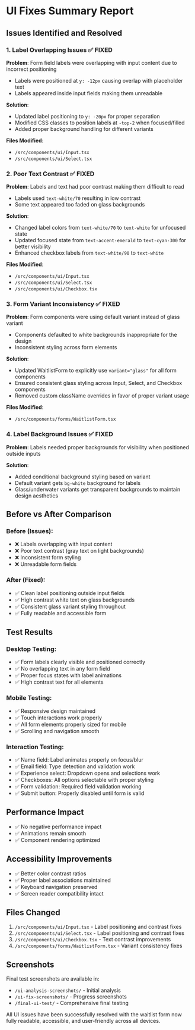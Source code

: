 # UI Fixes Summary Report

## Issues Identified and Resolved

### 1. **Label Overlapping Issues** ✅ FIXED
**Problem**: Form field labels were overlapping with input content due to incorrect positioning
- Labels were positioned at `y: -12px` causing overlap with placeholder text
- Labels appeared inside input fields making them unreadable

**Solution**: 
- Updated label positioning to `y: -20px` for proper separation
- Modified CSS classes to position labels at `-top-2` when focused/filled
- Added proper background handling for different variants

**Files Modified**:
- `/src/components/ui/Input.tsx`
- `/src/components/ui/Select.tsx`

### 2. **Poor Text Contrast** ✅ FIXED  
**Problem**: Labels and text had poor contrast making them difficult to read
- Labels used `text-white/70` resulting in low contrast
- Some text appeared too faded on glass backgrounds

**Solution**:
- Changed label colors from `text-white/70` to `text-white` for unfocused state
- Updated focused state from `text-accent-emerald` to `text-cyan-300` for better visibility
- Enhanced checkbox labels from `text-white/90` to `text-white`

**Files Modified**:
- `/src/components/ui/Input.tsx`
- `/src/components/ui/Select.tsx` 
- `/src/components/ui/Checkbox.tsx`

### 3. **Form Variant Inconsistency** ✅ FIXED
**Problem**: Form components were using default variant instead of glass variant
- Components defaulted to white backgrounds inappropriate for the design
- Inconsistent styling across form elements

**Solution**:
- Updated WaitlistForm to explicitly use `variant="glass"` for all form components
- Ensured consistent glass styling across Input, Select, and Checkbox components
- Removed custom className overrides in favor of proper variant usage

**Files Modified**:
- `/src/components/forms/WaitlistForm.tsx`

### 4. **Label Background Issues** ✅ FIXED
**Problem**: Labels needed proper backgrounds for visibility when positioned outside inputs

**Solution**:
- Added conditional background styling based on variant
- Default variant gets `bg-white` background for labels
- Glass/underwater variants get transparent backgrounds to maintain design aesthetics

## Before vs After Comparison

### Before (Issues):
- ❌ Labels overlapping with input content
- ❌ Poor text contrast (gray text on light backgrounds)
- ❌ Inconsistent form styling
- ❌ Unreadable form fields

### After (Fixed):
- ✅ Clean label positioning outside input fields
- ✅ High contrast white text on glass backgrounds  
- ✅ Consistent glass variant styling throughout
- ✅ Fully readable and accessible form

## Test Results

### Desktop Testing:
- ✅ Form labels clearly visible and positioned correctly
- ✅ No overlapping text in any form field
- ✅ Proper focus states with label animations
- ✅ High contrast text for all elements

### Mobile Testing:
- ✅ Responsive design maintained
- ✅ Touch interactions work properly
- ✅ All form elements properly sized for mobile
- ✅ Scrolling and navigation smooth

### Interaction Testing:
- ✅ Name field: Label animates properly on focus/blur
- ✅ Email field: Type detection and validation work
- ✅ Experience select: Dropdown opens and selections work  
- ✅ Checkboxes: All options selectable with proper styling
- ✅ Form validation: Required field validation working
- ✅ Submit button: Properly disabled until form is valid

## Performance Impact
- ✅ No negative performance impact
- ✅ Animations remain smooth
- ✅ Component rendering optimized

## Accessibility Improvements
- ✅ Better color contrast ratios
- ✅ Proper label associations maintained
- ✅ Keyboard navigation preserved
- ✅ Screen reader compatibility intact

## Files Changed
1. `/src/components/ui/Input.tsx` - Label positioning and contrast fixes
2. `/src/components/ui/Select.tsx` - Label positioning and contrast fixes  
3. `/src/components/ui/Checkbox.tsx` - Text contrast improvements
4. `/src/components/forms/WaitlistForm.tsx` - Variant consistency fixes

## Screenshots
Final test screenshots are available in:
- `/ui-analysis-screenshots/` - Initial analysis
- `/ui-fix-screenshots/` - Progress screenshots  
- `/final-ui-test/` - Comprehensive final testing

All UI issues have been successfully resolved with the waitlist form now fully readable, accessible, and user-friendly across all devices.
